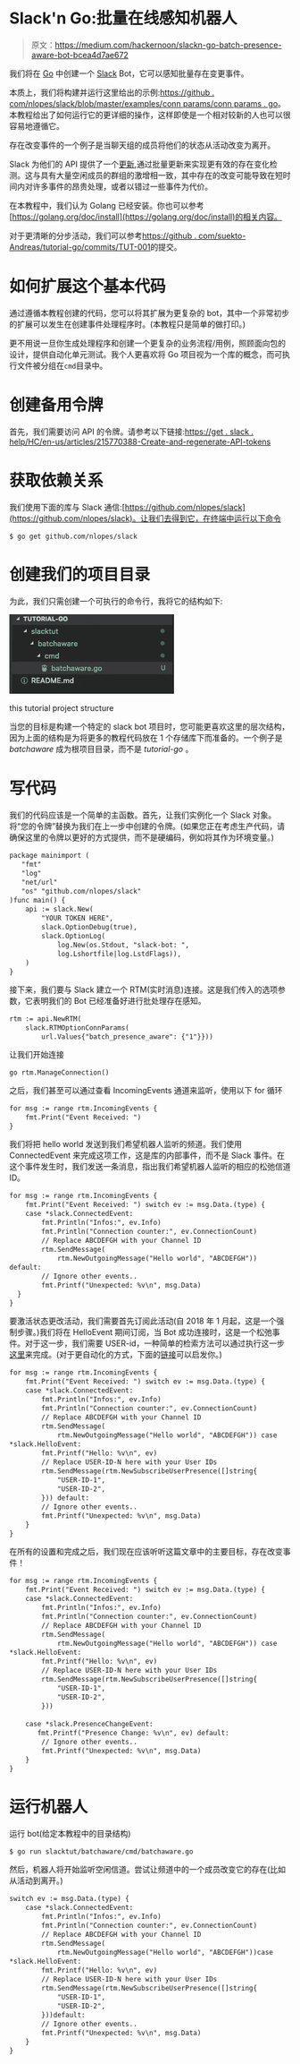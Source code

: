 # Slack'n Go:批量在线感知机器人

> 原文：<https://medium.com/hackernoon/slackn-go-batch-presence-aware-bot-bcea4d7ae672>

我们将在 [Go](https://golang.org/) 中创建一个 [Slack](https://slack.com/) Bot，它可以感知批量存在变更事件。

本质上，我们将构建并运行这里给出的示例:[https://github . com/nlopes/slack/blob/master/examples/conn params/conn params . go](https://github.com/nlopes/slack/blob/master/examples/connparams/connparams.go)。本教程给出了如何运行它的更详细的操作，这样即使是一个相对较新的人也可以很容易地遵循它。

存在改变事件的一个例子是当聊天组的成员将他们的状态从活动改变为离开。

Slack 为他们的 API 提供了一个[更新](https://api.slack.com/changelog/2017-06-batch-presence-and-presence-subscriptions),通过批量更新来实现更有效的存在变化检测。这与具有大量空闲成员的群组的激增相一致，其中存在的改变可能导致在短时间内对许多事件的昂贵处理，或者以错过一些事件为代价。

在本教程中，我们认为 Golang 已经安装。你也可以参考[https://golang.org/doc/install](https://golang.org/doc/install)的相关内容。

对于更清晰的分步活动，我们可以参考[https://github . com/suekto-Andreas/tutorial-go/commits/TUT-001](https://github.com/suekto-andreas/tutorial-go/commits/TUT-001)的提交。

# 如何扩展这个基本代码

通过遵循本教程创建的代码，您可以将其扩展为更复杂的 bot，其中一个非常初步的扩展可以发生在创建事件处理程序时。(本教程只是简单的做打印。)

更不用说一旦你生成处理程序和创建一个更复杂的业务流程/用例，照顾面向包的设计，提供自动化单元测试。我个人更喜欢将 Go 项目视为一个库的概念，而可执行文件被分组在`cmd`目录中。

# 创建备用令牌

首先，我们需要访问 API 的令牌。请参考以下链接:[https://get . slack . help/HC/en-us/articles/215770388-Create-and-regenerate-API-tokens](https://get.slack.help/hc/en-us/articles/215770388-Create-and-regenerate-API-tokens)

# 获取依赖关系

我们使用下面的库与 Slack 通信:[https://github.com/nlopes/slack](https://github.com/nlopes/slack)。让我们去得到它，在终端中运行以下命令

```
$ go get github.com/nlopes/slack
```

# 创建我们的项目目录

为此，我们只需创建一个可执行的命令行，我将它的结构如下:

![](img/1c2e6ae86931b5649f2d7e314dc6d904.png)

this tutorial project structure

当您的目标是构建一个特定的 slack bot 项目时，您可能更喜欢这里的层次结构，因为上面的结构是为将更多的教程代码放在 1 个存储库下而准备的。一个例子是 *batchaware* 成为根项目目录，而不是 *tutorial-go* 。

# 写代码

我们的代码应该是一个简单的主函数。首先，让我们实例化一个 Slack 对象。将“您的令牌”替换为我们在上一步中创建的令牌。(如果您正在考虑生产代码，请确保这里的令牌以更好的方式提供，而不是硬编码，例如将其作为环境变量。)

```
package mainimport (
   "fmt"
   "log"
   "net/url"
   "os" "github.com/nlopes/slack"
)func main() {
    api := slack.New(
        "YOUR TOKEN HERE",
        slack.OptionDebug(true),
        slack.OptionLog(
            log.New(os.Stdout, "slack-bot: ",
            log.Lshortfile|log.LstdFlags)),
    )
}
```

接下来，我们要与 Slack 建立一个 RTM(实时消息)连接。这是我们传入的选项参数，它表明我们的 Bot 已经准备好进行批处理存在感知。

```
rtm := api.NewRTM(
    slack.RTMOptionConnParams(
        url.Values{"batch_presence_aware": {"1"}}))
```

让我们开始连接

```
go rtm.ManageConnection()
```

之后，我们甚至可以通过查看 IncomingEvents 通道来监听，使用以下 for 循环

```
for msg := range rtm.IncomingEvents {
    fmt.Print("Event Received: ")
}
```

我们将把 hello world 发送到我们希望机器人监听的频道。我们使用 ConnectedEvent 来完成这项工作，这是库的内部事件，而不是 Slack 事件。在这个事件发生时，我们发送一条消息，指出我们希望机器人监听的相应的松弛信道 ID。

```
for msg := range rtm.IncomingEvents {
    fmt.Print("Event Received: ") switch ev := msg.Data.(type) {
    case *slack.ConnectedEvent:
        fmt.Println("Infos:", ev.Info)
        fmt.Println("Connection counter:", ev.ConnectionCount)
        // Replace ABCDEFGH with your Channel ID
        rtm.SendMessage(
            rtm.NewOutgoingMessage("Hello world", "ABCDEFGH")) default:
        // Ignore other events..
        fmt.Printf("Unexpected: %v\n", msg.Data)
  }
}
```

要激活状态更改活动，我们需要首先订阅此活动(自 2018 年 1 月起，这是一个强制步骤。)我们将在 HelloEvent 期间订阅，当 Bot 成功连接时，这是一个松弛事件。对于这一步，我们需要 USER-id，一种简单的检索方法可以通过执行这一步[这里](https://stackoverflow.com/questions/40940327/what-is-the-simplest-way-to-find-a-slack-team-id-and-a-channel-id/41653047)来完成。(对于更自动化的方式，下面的[链接](https://stackoverflow.com/questions/38939233/display-all-online-users-in-a-slack-channel)可以启发你。)

```
for msg := range rtm.IncomingEvents {
    fmt.Print("Event Received: ") switch ev := msg.Data.(type) {
    case *slack.ConnectedEvent:
        fmt.Println("Infos:", ev.Info)
        fmt.Println("Connection counter:", ev.ConnectionCount)
        // Replace ABCDEFGH with your Channel ID
        rtm.SendMessage(
            rtm.NewOutgoingMessage("Hello world", "ABCDEFGH")) case *slack.HelloEvent:
        fmt.Printf("Hello: %v\n", ev)
        // Replace USER-ID-N here with your User IDs
        rtm.SendMessage(rtm.NewSubscribeUserPresence([]string{
            "USER-ID-1",
            "USER-ID-2",
        })) default:
        // Ignore other events..
        fmt.Printf("Unexpected: %v\n", msg.Data)
    }
}
```

在所有的设置和完成之后，我们现在应该听听这篇文章中的主要目标，存在改变事件！

```
for msg := range rtm.IncomingEvents {
    fmt.Print("Event Received: ") switch ev := msg.Data.(type) {
    case *slack.ConnectedEvent:
        fmt.Println("Infos:", ev.Info)
        fmt.Println("Connection counter:", ev.ConnectionCount)
        // Replace ABCDEFGH with your Channel ID
        rtm.SendMessage(
            rtm.NewOutgoingMessage("Hello world", "ABCDEFGH")) case *slack.HelloEvent:
        fmt.Printf("Hello: %v\n", ev)
        // Replace USER-ID-N here with your User IDs
        rtm.SendMessage(rtm.NewSubscribeUserPresence([]string{
            "USER-ID-1",
            "USER-ID-2",
        }))

    case *slack.PresenceChangeEvent:
       fmt.Printf("Presence Change: %v\n", ev) default:
        // Ignore other events..
        fmt.Printf("Unexpected: %v\n", msg.Data)
    }
}
```

# 运行机器人

运行 bot(给定本教程中的目录结构)

```
$ go run slacktut/batchaware/cmd/batchaware.go
```

然后，机器人将开始监听空闲信道。尝试让频道中的一个成员改变它的存在(比如从活动到离开。)

```
switch ev := msg.Data.(type) {
    case *slack.ConnectedEvent:
        fmt.Println("Infos:", ev.Info)
        fmt.Println("Connection counter:", ev.ConnectionCount)
        // Replace ABCDEFGH with your Channel ID
        rtm.SendMessage(
            rtm.NewOutgoingMessage("Hello world", "ABCDEFGH"))case *slack.HelloEvent:
        fmt.Printf("Hello: %v\n", ev)
        // Replace USER-ID-N here with your User IDs
        rtm.SendMessage(rtm.NewSubscribeUserPresence([]string{
            "USER-ID-1",
            "USER-ID-2",
        }))default:
        // Ignore other events..
        fmt.Printf("Unexpected: %v\n", msg.Data)
    }
}
```